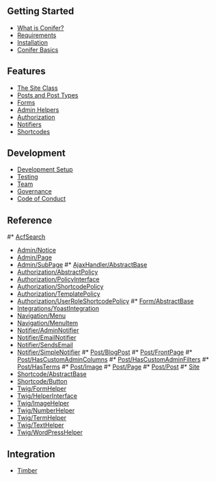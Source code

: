 ## Getting Started

* [What is Conifer?](/what-is-conifer.md)
* [Requirements](/requirements.md)
* [Installation](/installation.md)
* [Conifer Basics](/basics.md)

## Features

* [The Site Class](/site.md)
* [Posts and Post Types](/posts.md)
* [Forms](/forms.md)
* [Admin Helpers](/admin.md)
* [Authorization](/authorization.md)
* [Notifiers](/notifiers.md)
* [Shortcodes](/shortcodes.md)

## Development

* [Development Setup](/dev-setup.md)
* [Testing](/testing.md)
* [Team](/team.md)
* [Governance](/governance.md)
* [Code of Conduct](/code-of-conduct.md)

## Reference

#* [AcfSearch](/reference-acfsearch.md)
* [Admin/Notice](/reference-admin-notice.md)
* [Admin/Page](/reference-admin-page.md)
* [Admin/SubPage](/reference-admin-subpage.md)
#* [AjaxHandler/AbstractBase](/reference-ajaxhandler-abstractbase.md)
* [Authorization/AbstractPolicy](/reference-authorization-abstractpolicy.md)
* [Authorization/PolicyInterface](/reference-authorization-policyinterface.md)
* [Authorization/ShortcodePolicy](/reference-authorization-shortcodepolicy.md)
* [Authorization/TemplatePolicy](/reference-authorization-templatepolicy.md)
* [Authorization/UserRoleShortcodePolicy](/reference-authorization-userroleshortcodepolicy.md)
#* [Form/AbstractBase](/reference-form-abstractbase.md)
* [Integrations/YoastIntegration](/reference-integrations-yoastintegration.md)
* [Navigation/Menu](/reference-navigation-menu.md)
* [Navigation/MenuItem](/reference-navigation-menuitem.md)
* [Notifier/AdminNotifier](/reference-notifier-adminnotifier.md)
* [Notifier/EmailNotifier](/reference-notifier-emailnotifier.md)
* [Notifier/SendsEmail](/reference-notifier-sendsemail.md)
* [Notifier/SimpleNotifier](/reference-notifier-simplenotifier.md)
#* [Post/BlogPost](/reference-post-blogpost.md)
#* [Post/FrontPage](/reference-post-frontpage.md)
#* [Post/HasCustomAdminColumns](/reference-post-hascustomadmincolumns.md)
#* [Post/HasCustomAdminFilters](/reference-post-hascustomadminfilters.md)
#* [Post/HasTerms](/reference-post-hasterms.md)
#* [Post/Image](/reference-post-image.md)
#* [Post/Page](/reference-post-page.md)
#* [Post/Post](/reference-post-post.md)
#* [Site](/reference-site.md)
* [Shortcode/AbstractBase](/reference-shortcode-abstractbase.md)
* [Shortcode/Button](/reference-shortcode-button.md)
* [Twig/FormHelper](/reference-twig-formhelper.md)
* [Twig/HelperInterface](/reference-twig-helperinterface.md)
* [Twig/ImageHelper](/reference-twig-imagehelper.md)
* [Twig/NumberHelper](/reference-twig-numberhelper.md)
* [Twig/TermHelper](/reference-twig-termhelper.md)
* [Twig/TextHelper](/reference-twig-texthelper.md)
* [Twig/WordPressHelper](/reference-twig-wordpresshelper.md)

## Integration

* [Timber](/timber.md)

